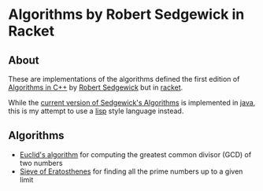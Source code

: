 # Algorithms by Robert Sedgewick in Racket

## About

These are implementations of the algorithms defined the first edition of [Algorithms in C++](https://amzn.to/2I8MtlS) by [Robert Sedgewick](https://www.cs.princeton.edu/~rs/) but in [racket](https://racket-lang.org/).

While the [current version of Sedgewick's Algorithms](https://amzn.to/2IhQbtE) is implemented in [java](https://en.wikipedia.org/wiki/Java_(programming_language)), this is my attempt to use a [lisp](https://en.wikipedia.org/wiki/Lisp_(programming_language)) style language instead.

## Algorithms

* [Euclid's algorithm](chapter-2/README.md) for computing the greatest common divisor (GCD) of two numbers
* [Sieve of Eratosthenes](chapter-3#sieve-of-eratosthenes) for finding all the prime numbers up to a given limit
